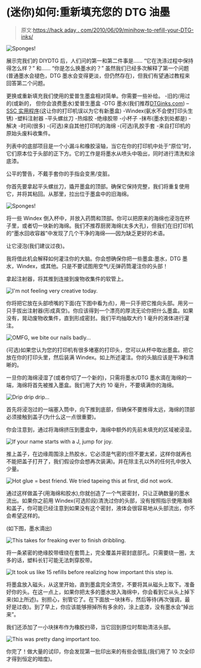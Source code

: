 # (迷你)如何:重新填充您的 DTG 油墨

> 原文:[https://hack aday . com/2010/06/09/minihow-to-refill-your-DTG-inks/](https://hackaday.com/2010/06/09/minihow-to-refill-your-dtg-inks/)

![](../Images/b69fd3e7e8a9fb3c730d3597268f6d76.png "Sponges!")

展示完我们的 DIYDTG 后，人们问的第一和第二件事是……
“它在洗涤过程中保持得怎么样？”
和……
“你是怎么换墨水的？”
虽然我们已经多次解释了第一个问题(普通墨水会褪色，DTG 墨水会变得更淡，但仍然存在)，但我们有望通过教程来回答第二个问题。

更换或重新填充我们使用的爱普生墨盒相对简单。你需要一些补给。
-旧的/用过的(或新的， 但你会浪费墨水)爱普生墨盒
-DTG 墨水(我们推荐[DTGinks.com](http://dtginks.com/))
–[SSC 实用程序](http://www.ssclg.com/epsone.shtml)(这让你的打印机误以为它有新墨盒)
-Windex(氨水不会使打印头生锈)
-塑料注射器
-平头螺丝刀
-热熔胶
-绝缘胶带
-小杯子
-抹布(墨水到处都是)
-解决
-时间(很多)
-(可选)来自其他打印机的海绵
-(可选)乳胶手套
-来自打印机的原始头废料收集件。

列表中的底部项目是一个小漏斗和橡胶滚轴，当它在你的打印机中处于“原位”时，它们原本位于头部的正下方。它的工作是将墨水从喷头中吸出，同时进行清洗和涂底漆。

公平的警告，不戴手套你的手指会变黑/变脏。

你首先要拿起平头螺丝刀，撬开墨盒的顶部。确保它保持完整，我们将重复使用它，并将其粘回。从那里，拉出位于墨盒中的旧海绵。

![](../Images/b69fd3e7e8a9fb3c730d3597268f6d76.png "Sponges!")

将一些 Windex 倒入杯中，并放入药筒和顶部。你可以把原来的海绵也浸泡在杯子里，或者切一块新的海绵。我们不推荐厨房海绵(太多大孔)，但我们在旧打印机的“墨水回收容器”中发现了几个干净的海绵——因为缺乏更好的术语。

让它浸泡(我们建议过夜)。

我将借此机会解释如何灌注你的大脑。你会想确保你把一些墨盒:墨水，DTG 墨水，Windex，或其他。只是不要试图用空气/无弹药筒灌注你的头部！

拿起注射器，将其推到连接到废物收集件的软管上。

![](../Images/32e888bf3e493f37bf173e9b0224e1a6.png "I'm not feeling very creative today.")

你将把它放在头部喷嘴的下面(在下图中看为点)，用一只手把它推向头部。用另一只手拔出注射器(形成真空)。你应该得到一个漂亮的厚流无论你把什么墨盒。如果没有，晃动废物收集件，直到形成密封。我们平均抽取大约 1 毫升的液体进行灌注。

![](../Images/8dc9cd33e0e937c476621c3d4064ff7b.png "OMFG, we bite our nails badly...")

(可选)如果您认为您的打印机有很多堵塞的打印头，您可以从杯中取出墨盒。把它放在你的打印头里，然后装满 Windex。如上所述灌注。你的头脑应该是干净和清晰的。

一旦你的海绵浸湿了(或者你切了一个新的)，只需将墨水/DTG 墨水滴在海绵的一端，海绵将首先被推入墨盒。我们用了大约 10 毫升，不要填满你的海绵。

![](../Images/28eed924d1d3625db706a257bf880c40.png "Drip drip drip...")

首先将浸泡过的一端塞入筒中，向下推到底部，但确保不要推得太远，海绵的顶部必须接触到盖子(为什么这一点很重要)。

你会注意到，通过将海绵挤压到墨盒中，海绵中额外的先前未填充的区域被浸湿。

![](../Images/4ddf2df167e38e7a0a4d5d45bc58d9e5.png "If your name starts with a J, jump for joy.")

推上盖子，在边缘周围涂上热胶水，它必须是气密的(但不要太紧，这样你就再也不能把盖子打开了，我们假设你会想再次装满)。并在除主孔以外的任何孔中放入少量。

![](../Images/4d463c5b3b661aa0afd243095810395c.png "Hot glue = best friend. We tried tapeing this at first, did not work.")

通过这样做盖子(用海绵和胶水),你就创造了一个气密密封，只让正确数量的墨水流出。如果你之前用 Windex(可选阶段)清洗过你的头部，没有按照指示使用海绵和盖子，你可能已经注意到如果没有这个密封，液体会很容易地从头部流出，你不会希望这样的。

(如下图，墨水滴出)

![](../Images/2ab8a765519e5c7fa927f8b8f7043b66.png "This takes for freaking ever to finish dribbling.")

将一条紧密的绝缘胶带缠绕在套筒上，完全覆盖并密封底部孔。只需要绕一圈，太多的话，塑料长钉可能无法刺穿胶带。

![](../Images/881c9e2da628d73c18cff9c9ecbf8f3c.png "It took us like 15 refills before realizing how important this step is.")

将墨盒放入磁头，从这里开始，直到墨盒完全清空，不要将其从磁头上取下。准备好你的头。在这一点上，如果你把太多的墨水放入海绵中，你会看到它从头上掉下来(如上所述)。别担心，别管它了。在下面放一块抹布，然后等待(再次强调，最好是过夜)。到了早上，你应该能够擦掉所有多余的，涂上底漆，没有墨水会“掉出来”。

我们还添加了一小块抹布作为橡胶扫帚，当它回到原位时帮助清洁头部。

![](../Images/65f515b5212cc0074f04e4d351d7ffb4.png "This was pretty dang important too.")

你完了！做大量的试印，你会发现第一批印出来的有些会很乱(我们用了 10 次全印才得到恒定的暗度)。